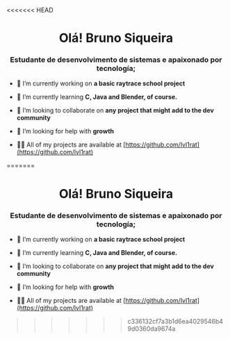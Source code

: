 <<<<<<< HEAD
<h1 align="center">Olá! Bruno Siqueira</h1>  
<h3 align="center">Estudante de desenvolvimento de sistemas e apaixonado por tecnología;</h3>

- 🔭 I’m currently working on **a basic raytrace school project**  

- 🌱 I’m currently learning **C, Java and Blender, of course.**  

- 👯 I’m looking to collaborate on **any project that might add to the dev community**  

- 🤝 I’m looking for help with **growth**  

- 👨‍💻 All of my projects are available at [https://github.com/lvl1rat](https://github.com/lvl1rat)  


=======
<h1 align="center">Olá! Bruno Siqueira</h1>  
<h3 align="center">Estudante de desenvolvimento de sistemas e apaixonado por tecnología;</h3>

- 🔭 I’m currently working on **a basic raytrace school project**  

- 🌱 I’m currently learning **C, Java and Blender, of course.**  

- 👯 I’m looking to collaborate on **any project that might add to the dev community**  

- 🤝 I’m looking for help with **growth**  

- 👨‍💻 All of my projects are available at [https://github.com/lvl1rat](https://github.com/lvl1rat)  


>>>>>>> c336132cf7a3b1d6ea4029546b49d0360da9674a
